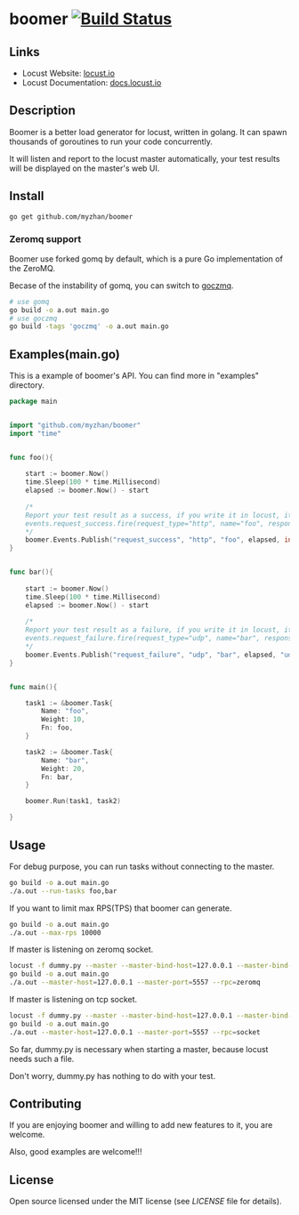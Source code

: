 # boomer [![Build Status](https://travis-ci.org/myzhan/boomer.svg?branch=master)](https://travis-ci.org/myzhan/boomer)

## Links

* Locust Website: <a href="http://locust.io">locust.io</a>
* Locust Documentation: <a href="http://docs.locust.io">docs.locust.io</a>

## Description

Boomer is a better load generator for locust, written in golang. It can spawn thousands of goroutines to run your code concurrently.

It will listen and report to the locust master automatically, your test results will be displayed on the master's web UI.


## Install

```bash
go get github.com/myzhan/boomer
```

### Zeromq support

Boomer use forked gomq by default, which is a pure Go implementation of the ZeroMQ.

Becase of the instability of gomq, you can switch to [goczmq](https://github.com/zeromq/goczmq).

```bash
# use gomq
go build -o a.out main.go
# use goczmq
go build -tags 'goczmq' -o a.out main.go
```

## Examples(main.go)
This is a example of boomer's API. You can find more in "examples" directory.

```go
package main


import "github.com/myzhan/boomer"
import "time"


func foo(){
	
	start := boomer.Now()
    time.Sleep(100 * time.Millisecond)
    elapsed := boomer.Now() - start
    
    /*
    Report your test result as a success, if you write it in locust, it will looks like this
    events.request_success.fire(request_type="http", name="foo", response_time=100, response_length=10)
    */
    boomer.Events.Publish("request_success", "http", "foo", elapsed, int64(10))
}


func bar(){
	
    start := boomer.Now()
    time.Sleep(100 * time.Millisecond)
    elapsed := boomer.Now() - start
    
    /*
    Report your test result as a failure, if you write it in locust, it will looks like this
    events.request_failure.fire(request_type="udp", name="bar", response_time=100, exception=Exception("udp error"))
    */
    boomer.Events.Publish("request_failure", "udp", "bar", elapsed, "udp error")
}


func main(){

    task1 := &boomer.Task{
        Name: "foo",
        Weight: 10,
        Fn: foo,
    }

    task2 := &boomer.Task{
        Name: "bar",
        Weight: 20,
        Fn: bar,
    }

    boomer.Run(task1, task2)

}
```

## Usage

For debug purpose, you can run tasks without connecting to the master.

```bash
go build -o a.out main.go
./a.out --run-tasks foo,bar
```

If you want to limit max RPS(TPS) that boomer can generate.
```bash
go build -o a.out main.go
./a.out --max-rps 10000
```

If master is listening on zeromq socket.

```bash
locust -f dummy.py --master --master-bind-host=127.0.0.1 --master-bind-port=5557
go build -o a.out main.go
./a.out --master-host=127.0.0.1 --master-port=5557 --rpc=zeromq
```

If master is listening on tcp socket.

```bash
locust -f dummy.py --master --master-bind-host=127.0.0.1 --master-bind-port=5557
go build -o a.out main.go
./a.out --master-host=127.0.0.1 --master-port=5557 --rpc=socket
```

So far, dummy.py is necessary when starting a master, because locust needs such a file.

Don't worry, dummy.py has nothing to do with your test.

## Contributing

If you are enjoying boomer and willing to add new features to it, you are welcome.

Also, good examples are welcome!!!

## License

Open source licensed under the MIT license (see _LICENSE_ file for details).
